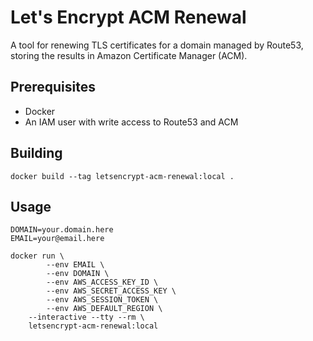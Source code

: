 # Let's Encrypt ACM Renewal
A tool for renewing TLS certificates for a domain managed by Route53, storing the results in Amazon Certificate Manager (ACM).

## Prerequisites
* Docker
* An IAM user with write access to Route53 and ACM

## Building
```
docker build --tag letsencrypt-acm-renewal:local .
```

## Usage
```
DOMAIN=your.domain.here
EMAIL=your@email.here

docker run \
        --env EMAIL \
        --env DOMAIN \
        --env AWS_ACCESS_KEY_ID \
        --env AWS_SECRET_ACCESS_KEY \
        --env AWS_SESSION_TOKEN \
        --env AWS_DEFAULT_REGION \
    --interactive --tty --rm \
    letsencrypt-acm-renewal:local
```